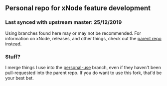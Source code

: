 ## Personal repo for xNode feature development
### Last synced with upstream master: 25/12/2019

Using branches found here may or may not be recommended.
For information on xNode, releases, and other things, check out the [parent repo](https://github.com/Siccity/xNode) instead.

### Stuff?
I merge things I use into the [personal-use](https://github.com/LumosX/xNode/tree/personal-use) branch, even if they haven't been pull-requested into the parent repo. If you do want to use this fork, that'd be your best bet.
